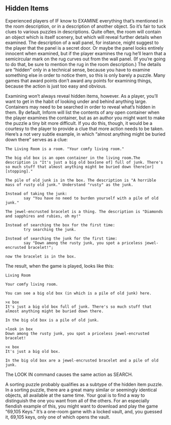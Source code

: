 ## Hidden Items

Experienced players of IF know to EXAMINE everything that’s mentioned in the room description, or in a description of another object. So it’s fair to tuck clues to various puzzles in descriptions. Quite often, the room will contain an object which is itself scenery, but which will reveal further details when examined. The description of a wall panel, for instance, might suggest to the player that the panel is a secret door. Or maybe the panel looks entirely innocent when examined, but if the player examines the rug he’ll learn that a semicircular mark on the rug curves out from the wall panel. (If you’re going to do that, be sure to mention the rug in the room description.) The details are “hidden” only in a technical sense, because you have to examine something else in order to notice them, so this is only barely a puzzle. Many games that award points don’t award any points for examining things, because the action is just too easy and obvious.

Examining won’t always reveal hidden items, however. As a player, you’ll want to get in the habit of looking under and behind anything large. Containers may need to be searched in order to reveal what’s hidden in them. By default, Inform will list the contents of any open container when the player examines the container, but as an author you might want to make the puzzle a tiny bit more difficult. If you do this, though, it would be a courtesy to the player to provide a clue that more action needs to be taken. Here’s a not very subtle example, in which “almost anything might be buried down there” serves as a clue:

```inform7
The Living Room is a room. "Your comfy living room."

The big old box is an open container in the living room.The description is "It's just a big old box[one of] full of junk. There's so much stuff that almost anything might be buried down there[or][stopping]."

The pile of old junk is in the box. The description is "A horrible mass of rusty old junk." Understand "rusty" as the junk.

Instead of taking the junk:
        say "You have no need to burden yourself with a pile of old junk."

The jewel-encrusted bracelet is a thing. The description is "Diamonds and sapphires and rubies, oh my!"

Instead of searching the box for the first time:
        try searching the junk.

Instead of searching the junk for the first time:
        say "Down among the rusty junk, you spot a priceless jewel-encrusted bracelet!";

now the bracelet is in the box.
```

The result, when the game is played, looks like this:

```
Living Room

Your comfy living room.

You can see a big old box (in which is a pile of old junk) here.

>x box
It's just a big old box full of junk. There's so much stuff that almost anything might be buried down there.

In the big old box is a pile of old junk.

>look in box
Down among the rusty junk, you spot a priceless jewel-encrusted bracelet!

>x box
It's just a big old box.

In the big old box are a jewel-encrusted bracelet and a pile of old junk.
```

The LOOK IN command causes the same action as SEARCH.

A sorting puzzle probably qualifies as a subtype of the hidden item puzzle. In a sorting puzzle, there are a great many similar or seemingly identical objects, all available at the same time. Your goal is to find a way to distinguish the one you want from all of the others. For an especially fiendish example of this, you might want to download and play the game “69,105 Keys.” It’s a one-room game with a locked vault, and, you guessed it, 69,105 keys, only one of which opens the vault.
